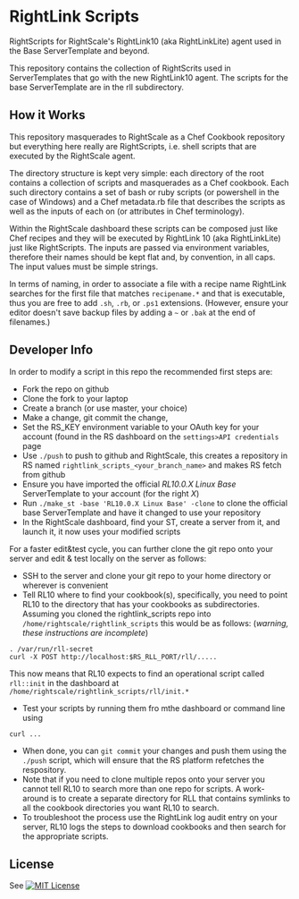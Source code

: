 RightLink Scripts
=================

RightScripts for RightScale's RightLink10 (aka RightLinkLite) agent used in the
Base ServerTemplate and beyond.

This repository contains the collection of RightScrits used in ServerTemplates that go with
the new RightLink10 agent. The scripts for the base ServerTemplate are in the rll subdirectory.

How it Works
------------

This repository masquerades to RightScale as a Chef Cookbook repository but everything here
really are RightScripts, i.e. shell scripts that are executed by the RightScale agent.

The directory structure is kept very simple: each directory of the root contains a collection
of scripts and masquerades as a Chef cookbook. Each such directory contains a set of bash or
ruby scripts (or powershell in the case of Windows) and a Chef metadata.rb file that describes
the scripts as well as the inputs of each on (or attributes in Chef terminology).

Within the RightScale dashboard these scripts can be composed just like Chef recipes and they
will be executed by RightLink 10 (aka RightLinkLite) just like RightScripts. The inputs are
passed via environment variables, therefore their names should be kept flat and, by convention,
in all caps. The input values must be simple strings.

In terms of naming, in order to associate a file with a recipe name RightLink searches for the
first file that matches `recipename.*` and that is executable, thus you are free to add `.sh`,
`.rb`, or `.ps1` extensions. (However, ensure your editor doesn't save backup files by adding
a `~` or `.bak` at the end of filenames.)

Developer Info
--------------

In order to modify a script in this repo the recommended first steps are:
- Fork the repo on github
- Clone the fork to your laptop
- Create a branch (or use master, your choice)
- Make a change, git commit the change,
- Set the RS_KEY environment variable to your OAuth key for your account (found in the RS dashboard
  on the `settings>API credentials` page
- Use `./push` to push to github and RightScale, this creates a repository in RS named
  `rightlink_scripts_<your_branch_name>` and makes RS fetch from github
- Ensure you have imported the official _RL10.0.X Linux Base_ ServerTemplate to your
  account (for the right _X_)
- Run `./make_st -base 'RL10.0.X Linux Base' -clone` to clone the official base ServerTemplate
  and have it changed to use your repository
- In the RightScale dashboard, find your ST, create a server from it, and launch it, it now
  uses your modified scripts

For a faster edit&test cycle, you can further clone the git repo onto your server and edit & test
locally on the server as follows:
- SSH to the server and clone your git repo to your home directory or wherever is convenient
- Tell RL10 where to find your cookbook(s), specifically, you need to point RL10 to the directory
  that has your cookbooks as subdirectories. Assuming you cloned the rightlink_scripts repo
  into `/home/rightscale/rightlink_scripts` this would be as follows:
  (_warning, these instructions are incomplete_)
```
. /var/run/rll-secret
curl -X POST http://localhost:$RS_RLL_PORT/rll/.....
```
  This now means that RL10 expects to find an operational script called `rll::init` in the
  dashboard at `/home/rightscale/rightlink_scripts/rll/init.*`
- Test your scripts by running them fro mthe dashboard or command line using
```
curl ...
```
- When done, you can `git commit` your changes and push them using the `./push` script, which
  will ensure that the RS platform refetches the respository.
- Note that if you need to clone multiple repos onto your server you cannot tell RL10 to search
  more than one repo for scripts. A work-around is to create a separate directory for RLL that
  contains symlinks to all the cookbook directories you want RL10 to search.
- To troubleshoot the process use the RightLink log audit entry on your server, RL10 logs
  the steps to download cookbooks and then search for the appropriate scripts.

License
-------
See [![MIT License](http://img.shields.io/:license-mit-blue.svg)](LICENSE)
